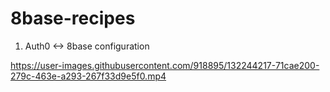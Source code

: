 # 8base-recipes


1. Auth0 <-> 8base configuration



https://user-images.githubusercontent.com/918895/132244217-71cae200-279c-463e-a293-267f33d9e5f0.mp4

